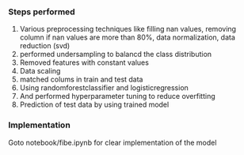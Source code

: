 ### Steps performed
1) Various preprocessing techniques like filling nan values, removing column if nan values are more than 80%, data normalization, data reduction (svd) <br>
2) performed undersampling to balancd the class distribution <br>
3) Removed features with constant values <br>
4) Data scaling <br>
5) matched colums in train and test data  <br>
6) Using randomforestclassifier and logisticregression <br>
7) And performed hyperparameter tuning to reduce overfitting <br>
8) Prediction of test data by using trained model <br>

### Implementation
Goto notebook/fibe.ipynb for clear implementation of the model <br>
